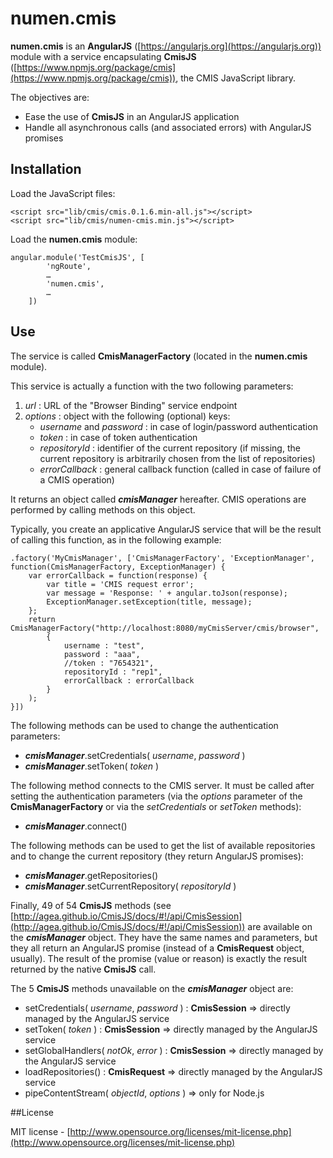 numen.cmis
==========

**numen.cmis** is an **AngularJS** ([https://angularjs.org](https://angularjs.org)) module with a service encapsulating **CmisJS** ([https://www.npmjs.org/package/cmis](https://www.npmjs.org/package/cmis)), the CMIS JavaScript library.

The objectives are:

- Ease the use of **CmisJS** in an AngularJS application
- Handle all asynchronous calls (and associated errors) with AngularJS promises

## Installation

Load the JavaScript files:

    <script src="lib/cmis/cmis.0.1.6.min-all.js"></script>
    <script src="lib/cmis/numen-cmis.min.js"></script>

Load the **numen.cmis** module:

    angular.module('TestCmisJS', [
            'ngRoute',
            …
            'numen.cmis',
            …
        ])

## Use

The service is called **CmisManagerFactory** (located in the **numen.cmis** module).

This service is actually a function with the two following parameters:

1. *url* : URL of the "Browser Binding" service endpoint
2. *options* : object with the following (optional) keys:
    - *username* and *password* : in case of login/password authentication
    - *token* : in case of token authentication
    - *repositoryId* : identifier of the current repository (if missing, the current repository is arbitrarily chosen from the list of repositories)
    - *errorCallback* : general callback function (called in case of failure of a CMIS operation)

It returns an object called ***cmisManager*** hereafter. CMIS operations are performed by calling methods on this object.

Typically, you create an applicative AngularJS service that will be the result of calling this function, as in the following example:

    .factory('MyCmisManager', ['CmisManagerFactory', 'ExceptionManager', function(CmisManagerFactory, ExceptionManager) {
        var errorCallback = function(response) {
            var title = 'CMIS request error';
            var message = 'Response: ' + angular.toJson(response);
            ExceptionManager.setException(title, message);
        };
        return CmisManagerFactory("http://localhost:8080/myCmisServer/cmis/browser",
            {
                username : "test",
                password : "aaa",
                //token : "7654321",
                repositoryId : "rep1",
                errorCallback : errorCallback
            }
        );
    }])


The following methods can be used to change the authentication parameters:

- ***cmisManager***.setCredentials( *username*, *password* )
- ***cmisManager***.setToken( *token* )

The following method connects to the CMIS server. It must be called after setting the authentication parameters (via the *options* parameter of the **CmisManagerFactory** or via the *setCredentials* or *setToken* methods):

- ***cmisManager***.connect()

The following methods can be used to get the list of available repositories and to change the current repository (they return AngularJS promises):

- ***cmisManager***.getRepositories()
- ***cmisManager***.setCurrentRepository( *repositoryId* )

Finally, 49 of 54 **CmisJS** methods (see [http://agea.github.io/CmisJS/docs/#!/api/CmisSession](http://agea.github.io/CmisJS/docs/#!/api/CmisSession)) are available on the ***cmisManager*** object.
They have the same names and parameters, but they all return an AngularJS promise (instead of a **CmisRequest** object, usually).
The result of the promise (value or reason) is exactly the result returned by the native **CmisJS** call.

The 5 **CmisJS** methods unavailable on the ***cmisManager*** object are:

- setCredentials( *username*, *password* ) : **CmisSession** => directly managed by the AngularJS service
- setToken( *token* ) : **CmisSession** => directly managed by the AngularJS service
- setGlobalHandlers( *notOk*, *error* ) : **CmisSession** => directly managed by the AngularJS service
- loadRepositories() : **CmisRequest** => directly managed by the AngularJS service
- pipeContentStream( *objectId*, *options* ) => only for Node.js


##License

MIT license - [http://www.opensource.org/licenses/mit-license.php](http://www.opensource.org/licenses/mit-license.php)
